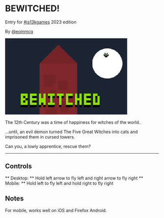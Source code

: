 # BEWITCHED!

Entry for [#js13kgames](https://js13kgames.com) 2023 edition

By [@eoinmcg](https://twitter.com/eoinmcg)

![Screenshot](https://github.com/eoinmcg/bewitched/raw/master/promo/large.png)

The 12th Century was a time of happiness for witches of the world..

...until, an evil demon turned The Five Great Witches into cats and imprisoned them
in cursed towers.

Can you, a lowly apprentice, rescue them?


---


## Controls

** Desktop: ** Hold left arrow to fly left and right arrow to fly right
** Mobile: ** Hold left to fly left and hold right to fly right

## Notes

For mobile, works well on iOS and Firefox Android.

